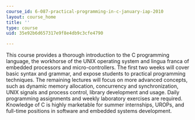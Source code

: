 ```yaml
---
course_id: 6-087-practical-programming-in-c-january-iap-2010
layout: course_home
title: ''
type: course
uid: 35e92b6d657317e9f8e4db9c3cfe4790

---
```

This course provides a thorough introduction to the C programming language, the workhorse of the UNIX operating system and lingua franca of embedded processors and micro-controllers. The first two weeks will cover basic syntax and grammar, and expose students to practical programming techniques. The remaining lectures will focus on more advanced concepts, such as dynamic memory allocation, concurrency and synchronization, UNIX signals and process control, library development and usage. Daily programming assignments and weekly laboratory exercises are required. Knowledge of C is highly marketable for summer internships, UROPs, and full-time positions in software and embedded systems development.

